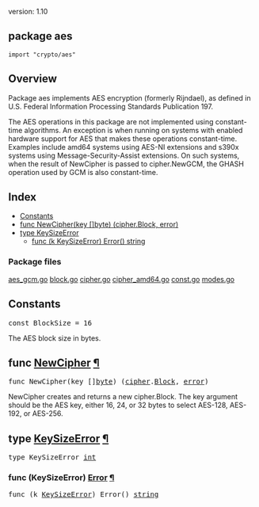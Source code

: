 version: 1.10
## package aes

  `import "crypto/aes"`

## Overview

Package aes implements AES encryption (formerly Rijndael), as defined in U.S.
Federal Information Processing Standards Publication 197.

The AES operations in this package are not implemented using constant-time
algorithms. An exception is when running on systems with enabled hardware
support for AES that makes these operations constant-time. Examples include
amd64 systems using AES-NI extensions and s390x systems using
Message-Security-Assist extensions. On such systems, when the result of
NewCipher is passed to cipher.NewGCM, the GHASH operation used by GCM is also
constant-time.

## Index

- [Constants](#pkg-constants)
- [func NewCipher(key []byte) (cipher.Block, error)](#NewCipher)
- [type KeySizeError](#KeySizeError)
  - [func (k KeySizeError) Error() string](#KeySizeError.Error)

### Package files
 [aes_gcm.go](//github.com/golang/go/blob/2ea7d3461bb41d0ae12b56ee52d43314bcdb97f9/src/crypto/aes/aes_gcm.go) [block.go](//github.com/golang/go/blob/2ea7d3461bb41d0ae12b56ee52d43314bcdb97f9/src/crypto/aes/block.go) [cipher.go](//github.com/golang/go/blob/2ea7d3461bb41d0ae12b56ee52d43314bcdb97f9/src/crypto/aes/cipher.go) [cipher_amd64.go](//github.com/golang/go/blob/2ea7d3461bb41d0ae12b56ee52d43314bcdb97f9/src/crypto/aes/cipher_amd64.go) [const.go](//github.com/golang/go/blob/2ea7d3461bb41d0ae12b56ee52d43314bcdb97f9/src/crypto/aes/const.go) [modes.go](//github.com/golang/go/blob/2ea7d3461bb41d0ae12b56ee52d43314bcdb97f9/src/crypto/aes/modes.go)

<h2 id="pkg-constants">Constants</h2>

<pre>const <span id="BlockSize">BlockSize</span> = 16</pre>

The AES block size in bytes.

<h2 id="NewCipher">func <a href="//github.com/golang/go/blob/2ea7d3461bb41d0ae12b56ee52d43314bcdb97f9/src/crypto/aes/cipher.go#L21">NewCipher</a>
    <a href="#NewCipher">¶</a></h2>
<pre>func NewCipher(key []<a href="/builtin/#byte">byte</a>) (<a href="/crypto/cipher/">cipher</a>.<a href="/crypto/cipher/#Block">Block</a>, <a href="/builtin/#error">error</a>)</pre>

NewCipher creates and returns a new cipher.Block. The key argument should be the
AES key, either 16, 24, or 32 bytes to select AES-128, AES-192, or AES-256.

<h2 id="KeySizeError">type <a href="//github.com/golang/go/blob/2ea7d3461bb41d0ae12b56ee52d43314bcdb97f9/src/crypto/aes/cipher.go#L11">KeySizeError</a>
    <a href="#KeySizeError">¶</a></h2>
<pre>type KeySizeError <a href="/builtin/#int">int</a></pre>


<h3 id="KeySizeError.Error">func (KeySizeError) <a href="//github.com/golang/go/blob/2ea7d3461bb41d0ae12b56ee52d43314bcdb97f9/src/crypto/aes/cipher.go#L13">Error</a>
    <a href="#KeySizeError.Error">¶</a></h3>
<pre>func (k <a href="#KeySizeError">KeySizeError</a>) Error() <a href="/builtin/#string">string</a></pre>



